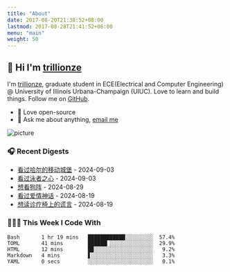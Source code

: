 ```yaml
---
title: "About"
date: 2017-08-20T21:38:52+08:00
lastmod: 2017-08-28T21:41:52+08:00
menu: "main"
weight: 50
---
```


## 👋 Hi I'm [trillionze](https://www.trillionze.com)

I'm [trillionze](https://www.trillionze.com), graduate student in ECE(Electrical and Computer Engineering) @ University of Illinois Urbana-Champaign (UIUC). Love to learn and build things. Follow me on [GitHub](https://github.com/trillionze).

- 💼 Love open-source
- 💬 Ask me about anything, [email me](trillionze@163.com)

![picture](https://image.pseudoyu.com/images/dino.gif)

### 🎧 Recent Digests

<!-- douban starts -->
* <a href='http://movie.douban.com/subject/1308807/' target='_blank'>看过哈尔的移动城堡</a> - 2024-09-03
* <a href='http://movie.douban.com/subject/26656728/' target='_blank'>看过泳者之心</a> - 2024-09-03
* <a href='http://movie.douban.com/subject/35242872/' target='_blank'>想看狗阵</a> - 2024-08-29
* <a href='http://movie.douban.com/subject/35376457/' target='_blank'>看过爱情神话</a> - 2024-08-19
* <a href='https://book.douban.com/subject/27018914/' target='_blank'>想读诊疗椅上的谎言</a> - 2024-08-19
<!-- douban ends -->

### 👨🏻‍💻 This Week I Code With

<!-- code_time starts -->

```text
Bash       1 hr 19 mins   ████████████░░░░░░░░░  57.4%
TOML       41 mins        ██████▎░░░░░░░░░░░░░░  29.9%
HTML       12 mins        █▉░░░░░░░░░░░░░░░░░░░   9.2%
Markdown   4 mins         ▋░░░░░░░░░░░░░░░░░░░░   3.3%
YAML       0 secs         ░░░░░░░░░░░░░░░░░░░░░   0.1%
```

<!-- code_time ends -->